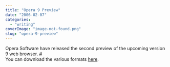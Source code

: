 ```yaml
---
title: "Opera 9 Preview"
date: "2006-02-07"
categories: 
  - "writing"
coverImage: "image-not-found.png"
slug: "opera-9-preview"
---
```


Opera Software have released the second preview of the upcoming version 9 web browser. [#](http://news.com.com/Opera+preview+puts+widgets+on+stage/2100-1032_3-6035227.html?tag=cd.hed)  
You can download the various formats [here](http://snapshot.opera.com).

